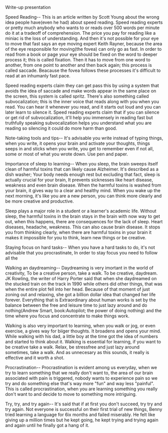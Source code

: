 Write-up presentation

Speed Reading--
This is an article written by Scott Young about the wrong idea people have(even he had) about speed reading. Speed reading experts or pretty much anybody who wants to or reads over 500 words per minute do it at a tradeoff of comprehension. The price you pay for reading like a miniac is the loss of understanding. And then it's not possible for your eye to move that fast says an eye moving expert Keith Rayner, because the area of the eye responsible for moving(the fovea) can only go as fast. In order to read from a book or page your eye should be fixed on the word to deeper process it; this is called fixation. Then it has to move from one word to another, from one point to another and then back again; this process is called saccade. Beacause the fovea follows these processes it's difficult to read at an inhumanly fast pace.

Speed reading experts claim they can get pass this by using a system that avoids the idea of saccade and make words appear in the same place on the screen, this system is called spritz. There's also something called subvocalization; this is the inner voice that reads along with you when you read. You can hear it whenever you read, and it starts out loud and you can later learn to silence it. Speed reading experts claim that if you can silence or get rid of subvocalization, it'll help you immensely in reading fast but truthfully speaking subvocalization helps you understand what you are reading so silencing it could do more harm than good.


Note-taking tools and tips--
It's advisable you write instead of typing things, when you write, it opens your brain and activate your thoughts, things seeps in and sticks when you write, you get to remember even if not all, some or most of what you wrote down. Use pen and paper.


Importance of sleep to learning--
When you sleep, the brain sweeps itself clean of harmful toxins that can likely cause Alzheimer. It's described as a dish washer; Your body needs enough rest but excluding that fact, sleep is actually crucial for your brain, It prevents sicknesses like heart disease, weakness and even brain disease. When the harmful toxins is washed from your brain, it gives way to a clear and healthy mind. When you wake up the next morning, it's like you are a new person, you can think more clearly and be more creative and productive.

Sleep plays a major role in a student or a learner's academic life. Without sleep, the harmful toxins in the brain stays in the brain with now way to get out, when this happens, there are consequences for the lack of sleep. Heart diseases, headache, weakness. This can also cause brain disease. It stops you from thinking clearly, when there are harmful toxins in your brain it makes it impossible for you to think, learn new things or be creative.


Staying focus on hard tasks--
When you have a hard tasks to do, it's not advisable that you procrastinate, In order to stay focus you need to follow all the 

Walking an daydreaming--
Daydreaming is very imortant in the world of creativity, To be a creative person, take a walk. To be creative, daydream. JK Rowling, the writer of Harry Porter said that when she daydreamed on the stucked train on the track in 1990 while others did other things, that was when the entire plot fell into her head. Because of that moment of just zoning out and relaxing, she got a billion dollar idea that changed her life forever. Everything that is Extraordinary about human works is set by the balance between the free and leisure time to just lazy around and do nothing(Andrew Smart, book:Autopilot; the power of doing nothing) and the time where you focus and concentrate to make things work.

Walking is also very important to learning, when you walk or jog, or even exercise, a gives way for biiger thoughts. It broadens and opens your mind. While walking with his dad, a little boy at the time got the idea of numbers and started to think about it. Walking is essential for learning, if you want to be creative take a walk. Relax, be stressfree and just lazy around sometimes, take a walk. And as unnecesary as this sounds, it really is effective and it worth a shot.

Procrastination--
Procrastination is evident among us everyday, when we try to learn something that we really don't want to, the area of our brain associated with pain is triggered, nobody wants to experience pain so we try and do something else that's way more "fun" and way less "painful". This is called procrastination, when you are learning something you really don't want to and decide to move to something more intriguing.



Try, try, and try again--
It's said that if at first you don't succeed, try try and try again. Not everyone is successful on their first trial of new things, Benny tried learning a language for 6ix months and failed miserably. He felt like giving up a million times but he kept going, he kept trying and trying again and again until he finally got a hang of it.

